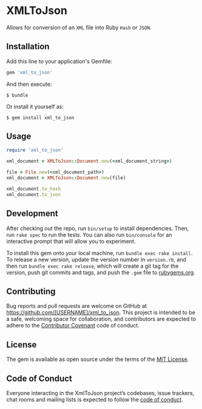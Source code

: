 # XMLToJson

Allows for conversion of an `XML` file into Ruby `Hash` or `JSON`.


## Installation

Add this line to your application's Gemfile:

```ruby
gem 'xml_to_json'
```

And then execute:

    $ bundle

Or install it yourself as:

    $ gem install xml_to_json

## Usage

```ruby
require 'xml_to_json'

xml_document = XMLToJson::Document.new(<xml_document_string>)

file = File.new(<xml_document_path>)
xml_document = XMLToJson::Document.new(file)

xml_document.to_hash
xml_document.to_json
```

## Development

After checking out the repo, run `bin/setup` to install dependencies. Then, run `rake spec` to run the tests. You can also run `bin/console` for an interactive prompt that will allow you to experiment.

To install this gem onto your local machine, run `bundle exec rake install`. To release a new version, update the version number in `version.rb`, and then run `bundle exec rake release`, which will create a git tag for the version, push git commits and tags, and push the `.gem` file to [rubygems.org](https://rubygems.org).

## Contributing

Bug reports and pull requests are welcome on GitHub at https://github.com/[USERNAME]/xml_to_json. This project is intended to be a safe, welcoming space for collaboration, and contributors are expected to adhere to the [Contributor Covenant](http://contributor-covenant.org) code of conduct.

## License

The gem is available as open source under the terms of the [MIT License](https://opensource.org/licenses/MIT).

## Code of Conduct

Everyone interacting in the XmlToJson project’s codebases, issue trackers, chat rooms and mailing lists is expected to follow the [code of conduct](https://github.com/[USERNAME]/xml_to_json/blob/master/CODE_OF_CONDUCT.md).

